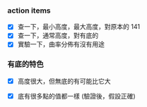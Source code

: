 ### action items
- [x] 查一下，最小高度，最大高度，對原本的 141
- [x] 查一下，通常高度，對有底的
- [x] 實驗一下，曲率分佈有沒有用途

### 有底的特色
- [x] 高度很大，但無底的有可能比它大
- [x] 底有很多點的值都一樣 (驗證後，假設正確)


